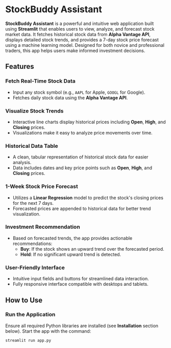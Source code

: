 # StockBuddy Assistant

**StockBuddy Assistant** is a powerful and intuitive web application built using **Streamlit** that enables users to view, analyze, and forecast stock market data. It fetches historical stock data from **Alpha Vantage API**, displays detailed stock trends, and provides a 7-day stock price forecast using a machine learning model. Designed for both novice and professional traders, this app helps users make informed investment decisions.

## Features

### Fetch Real-Time Stock Data
- Input any stock symbol (e.g., `AAPL` for Apple, `GOOGL` for Google).
- Fetches daily stock data using the **Alpha Vantage API**.

### Visualize Stock Trends
- Interactive line charts display historical prices including **Open**, **High**, and **Closing** prices.
- Visualizations make it easy to analyze price movements over time.

### Historical Data Table
- A clean, tabular representation of historical stock data for easier analysis.
- Data includes dates and key price points such as **Open**, **High**, and **Closing** prices.

### 1-Week Stock Price Forecast
- Utilizes a **Linear Regression** model to predict the stock's closing prices for the next 7 days.
- Forecasted prices are appended to historical data for better trend visualization.

### Investment Recommendation
- Based on forecasted trends, the app provides actionable recommendations:
  - **Buy**: If the stock shows an upward trend over the forecasted period.
  - **Hold**: If no significant upward trend is detected.

### User-Friendly Interface
- Intuitive input fields and buttons for streamlined data interaction.
- Fully responsive interface compatible with desktops and tablets.

## How to Use

### Run the Application
Ensure all required Python libraries are installed (see **Installation** section below). Start the app with the command:

```bash
streamlit run app.py
